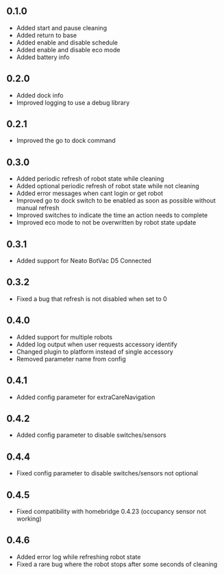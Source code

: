 ## 0.1.0

* Added start and pause cleaning
* Added return to base
* Added enable and disable schedule
* Added enable and disable eco mode
* Added battery info

## 0.2.0

* Added dock info
* Improved logging to use a debug library

## 0.2.1

* Improved the go to dock command

## 0.3.0

* Added periodic refresh of robot state while cleaning
* Added optional periodic refresh of robot state while not cleaning
* Added error messages when cant login or get robot
* Improved go to dock switch to be enabled as soon as possible without manual refresh
* Improved switches to indicate the time an action needs to complete
* Improved eco mode to not be overwritten by robot state update

## 0.3.1

* Added support for Neato BotVac D5 Connected

## 0.3.2

* Fixed a bug that refresh is not disabled when set to 0

## 0.4.0

* Added support for multiple robots
* Added log output when user requests accessory identify
* Changed plugin to platform instead of single accessory
* Removed parameter name from config

## 0.4.1

* Added config parameter for extraCareNavigation

## 0.4.2

* Added config parameter to disable switches/sensors

## 0.4.4

* Fixed config parameter to disable switches/sensors not optional

## 0.4.5

* Fixed compatibility with homebridge 0.4.23 (occupancy sensor not working)

## 0.4.6

* Added error log while refreshing robot state
* Fixed a rare bug where the robot stops after some seconds of cleaning